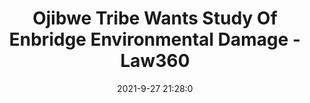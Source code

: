 ---
"title": "Ojibwe Tribe Wants Study Of Enbridge Environmental Damage - Law360"
"date": "2021-9-27 21:28:0"
"feed_name": "GOOGLENEWSDRILLING"
"feed_website": "https://news.google.com/search?q=drilling%2Bincident&hl=en-US&gl=US&ceid=US:en"
"feed_rss": "https://news.google.com/rss/search?q=drilling%2Bincident&hl=en-US&gl=US&ceid=US:en"
"link": "https://www.law360.com/articles/1425454/ojibwe-tribe-wants-study-of-enbridge-environmental-damage"
"source": "{'href': 'https://www.law360.com', 'title': 'Law360'}"
"file": "_posts/2021-1-1-d29a453b865610728caa0ba792f0583ff7b93648.md"
"accident": "0"
"drilling": "0"
"dead": "0"
"injured": "0"
"arrested": "0"
"where": "unknown site"
"place": "unknown place"
---